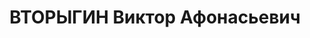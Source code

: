 ---
title: ВТОРЫГИН Виктор Афонасьевич
description: 'Род. в 1890, Свердловская обл., г. Молотов, русский. Проживал: г. Свердловск.
  ОблЗУ, нач.зернового управления

  Арестован 04.05.1937. Приговор: 19.01.1938 – ВМН. Расстрелян 19.01.1938'
---